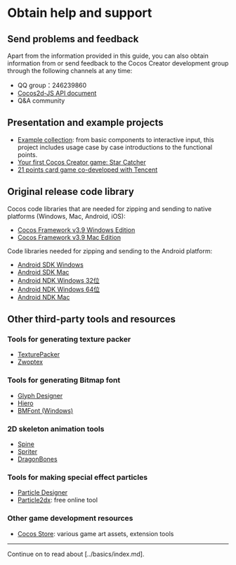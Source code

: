 # Obtain help and support

## Send problems and feedback

Apart from the information provided in this guide, you can also obtain information from or send feedback to the Cocos Creator development group through the following channels at any time:

- QQ group：246239860
- [Cocos2d-JS API document](http://www.cocos2d-x.org/reference/html5-js/V3.8/index.html)
- Q&A community

## Presentation and example projects

- [Example collection](https://github.com/cocos-creator/example-cases): from basic components to interactive input, this project includes usage case by case introductions to the functional points.
- [Your first Cocos Creator game: Star Catcher](https://github.com/cocos-creator/tutorial-first-game)
- [21 points card game co-developed with Tencent](https://github.com/cocos-creator/tutorial-blackjack)

## Original release code library

Cocos code libraries that are needed for zipping and sending to native platforms (Windows, Mac, Android, iOS):

- [Cocos Framework v3.9 Windows Edition](http://cocostudio.download.appget.cn/Cocos/CocosStore/CocosFramework-V3.9-Windows.exe)
- [Cocos Framework v3.9 Mac Edition](http://cocostudio.download.appget.cn/Cocos/CocosStore/CocosFramework-V3.9-Mac.pkg)

Code libraries needed for zipping and sending to the Android platform:

- [Android SDK Windows](http://cocostudio.download.appget.cn/Cocos/CocosStore/Android-SDK-Windows.zip)
- [Android SDK Mac](http://cocostudio.download.appget.cn/Cocos/CocosStore/android22-sdk-macosx.zip)
- [Android NDK Windows 32位](http://cocostudio.download.appget.cn/Cocos/CocosStore/android-ndk-r10d-windows-x86.zip)
- [Android NDK Windows 64位](http://cocostudio.download.appget.cn/Cocos/CocosStore/android-ndk-r10e-Windows.zip)
- [Android NDK Mac](http://cocostudio.download.appget.cn/Cocos/CocosStore/android-ndk-r10e-macosx.zip)

## Other third-party tools and resources

### Tools for generating texture packer

- [TexturePacker](https://www.codeandweb.com/texturepacker)
- [Zwoptex](https://zwopple.com/zwoptex/)

### Tools for generating Bitmap font

- [Glyph Designer](https://71squared.com/glyphdesigner)
- [Hiero](https://github.com/libgdx/libgdx/wiki/Hiero)
- [BMFont (Windows)](http://www.angelcode.com/products/bmfont/)

### 2D skeleton animation tools

- [Spine](esotericsoftware.com)
- [Spriter](http://brashmonkey.com/spriter.htm)
- [DragonBones](http://dragonbones.github.io/)

### Tools for making special effect particles

- [Particle Designer](http://particledesigner.71squared.com/)
- [Particle2dx](http://www.effecthub.com/particle2dx): free online tool

### Other game development resources

- [Cocos Store](http://store.cocos.com/): various game art assets, extension tools


---

Continue on to read about [../basics/index.md].
